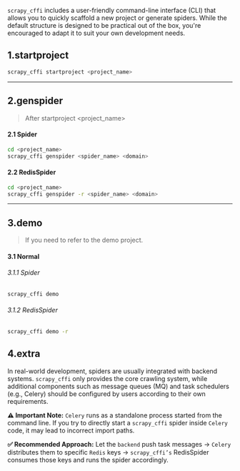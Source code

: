 `scrapy_cffi` includes a user-friendly command-line interface (CLI) that allows you to quickly scaffold a new project or generate spiders.
While the default structure is designed to be practical out of the box, you're encouraged to adapt it to suit your own development needs.

## 1.startproject
```bash
scrapy_cffi startproject <project_name>
```

---

## 2.genspider
> After startproject <project_name>
#### 2.1 Spider
```bash
cd <project_name>
scrapy_cffi genspider <spider_name> <domain>
```

#### 2.2 RedisSpider
```bash
cd <project_name>
scrapy_cffi genspider -r <spider_name> <domain>
```

---

## 3.demo
> If you need to refer to the demo project.
#### 3.1 Normal
###### 3.1.1 Spider
```bash
scrapy_cffi demo
```

###### 3.1.2 RedisSpider
```bash
scrapy_cffi demo -r
```
## 4.extra
In real-world development, spiders are usually integrated with backend systems. `scrapy_cffi` only provides the core crawling system, while additional components such as message queues (MQ) and task schedulers (e.g., Celery) should be configured by users according to their own requirements.

**⚠️ Important Note:**
`Celery` runs as a standalone process started from the command line.
If you try to directly start a `scrapy_cffi` spider inside `Celery` code, it may lead to incorrect import paths.

**✅ Recommended Approach:**
Let the `backend` push task messages → `Celery` distributes them to specific `Redis` keys → `scrapy_cffi’s` RedisSpider consumes those keys and runs the spider accordingly.